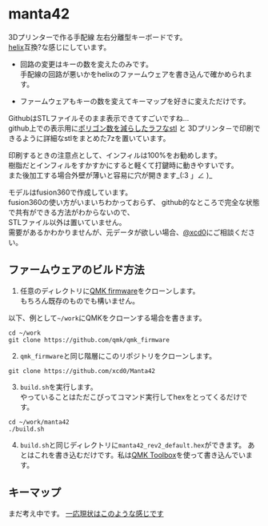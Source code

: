 # manta42

3Dプリンターで作る手配線 左右分離型キーボードです。  
[helix]( https://github.com/qmk/qmk_firmware/tree/master/keyboards/helix )互換?な感じにしています。

* 回路の変更はキーの数を変えたのみです。  
手配線の回路が悪いかをhelixのファームウェアを書き込んで確かめられます。

* ファームウェアもキーの数を変えてキーマップを好きに変えただけです。

GithubはSTLファイルそのまま表示できてすごいですね...  
github上での表示用に[ポリゴン数を減らしたラフなstl](https://github.com/xcd0/Manta42/blob/master/model/manta42n_v62_rough.stl) と
3Dプリンタ－で印刷できるように詳細なstlをまとめた7zを置いています。

印刷するときの注意点として、インフィルは100%をお勧めします。  
樹脂だとインフィルをすかすかにすると軽くて打鍵時に動きやすいです。  
また後加工する場合外壁が薄いと容易に穴が開きます\_(:3 」∠ )\_  

モデルはfusion360で作成しています。  
fusion360の使い方がいまいちわかっておらず、
github的なところで完全な状態で共有ができる方法がわからないので、  
STLファイル以外は置いていません。  
需要があるかわかりませんが、元データが欲しい場合、[@xcd0](https://twitter.com/xcd0)にご相談ください。  

## ファームウェアのビルド方法

1. 任意のディレクトリに[QMK firmware](https://github.com/qmk/qmk_firmware)をクローンします。  
もちろん既存のものでも構いません。  

以下、例として`~/work`にQMKをクローンする場合を書きます。
```
cd ~/work
git clone https://github.com/qmk/qmk_firmware
```

2. `qmk_firmware`と同じ階層にこのリポジトリをクローンします。

```
git clone https://github.com/xcd0/Manta42
```

3. `build.sh`を実行します。  
やっていることはただこぴってコマンド実行してhexをとってくるだけです。
```
cd ~/work/manta42
./build.sh
```

4. `build.sh`と同じディレクトリに`manta42_rev2_default.hex`ができます。
あとはこれを書き込むだけです。私は[QMK Toolbox](https://qmk.fm/toolbox/)を使って書き込んでいます。

## キーマップ
まだ考え中です。 [一応現状はこのような感じです](http://www.keyboard-layout-editor.com/##@_name=Manta42&author=xcd0&notes=Hand-wired%2042-key%20split%20keyboard%20made%20by%203D%20printing.%0AThis%20keyboard%20can%20be%20made%20into%20an%20integrated%20keyboard%20by%20placing%20it%20on%20a%20mounter%20that%20will%20be%20provided%20separately.%0Ahttps/:////github.com//xcd0//manta42%20%20%0AEverglide%20Dark%20Jade%2050g%0A%0A&switchMount=cherry;&@_f:5&fa@:2&:0&:0&:0&:0&:0&:0&:0&:0&:7;&w:1.25&h:1.25;&=F1%0A%0A%0A%0A%0A%0A%0A%0A%0AQ&_w:1.25&h:1.25;&=F2%0A%0A%0A%0A%0A%0A%0A%0A%0AW&_fa@:2&:0&:1&:0&:0&:0&:0&:0&:0&:7;&w:1.25&h:1.25;&=F3%0A%0APrSc%0A%0A%0A%0A%0A%0A%0AE&_w:1.25&h:1.25;&=F4%0A%0AScLc%0A%0A%0A%0A%0A%0A%0AR&_w:1.25&h:1.25;&=F5%0A%0APaBr%0A%0A%0A%0A%0A%0A%0AT&_x:5.25&fa@:3&:0&:3&:0&:0&:0&:0&:0&:0&:7;&w:1.25&h:1.25;&=1%0A%0A(%0A%0A%0A%0A%0A%0A%0AY&_w:1.25&h:1.25;&=2%0A%0A)%0A%0A%0A%0A%0A%0A%0AU&_w:1.25&h:1.25;&=3%0A%0A%7B%0A%0A%0A%0A%0A%0A%0AI&_w:1.25&h:1.25;&=4%0A%0A%7D%0A%0A%0A%0A%0A%0A%0AO&_w:1.25&h:1.25;&=5%0A%0A/@%0A%0A%0A%0A%0A%0A%0AP;&@_y:0.25&fa@:2&:0&:3&:0&:0&:0&:0&:0&:0&:7;&w:1.25&h:1.25;&=F6%0A%0A%0A%0A%0A%0A%0A%0A%0AA&_w:1.25&h:1.25;&=F7%0A%0A%0A%0A%0A%0A%0A%0A%0AS&_fa@:2&:0&:1&:0&:0&:0&:0&:0&:0&:7;&w:1.25&h:1.25;&=F8%0A%0AInsert%0A%0A%0A%0A%0A%0A%0AD&_w:1.25&h:1.25;&=F9%0A%0AHome%0A%0A%0A%0A%0A%0A%0AF&_w:1.25&h:1.25;&=F10%0A%0APgUp%0A%0A%0A%0A%0A%0A%0AG&_x:5.25&fa@:3&:0&:3&:0&:0&:0&:0&:0&:0&:7;&w:1.25&h:1.25;&=6%0A%0A%5B%0A%0A%0A%0A%0A%0A%0AH&_w:1.25&h:1.25;&=7%0A%0A%5D%0A%0A%0A%0A%0A%0A%0AJ&_w:1.25&h:1.25;&=8%0A%0A%3C%0A%0A%0A%0A%0A%0A%0AK&_w:1.25&h:1.25;&=9%0A%0A%3E%0A%0A%0A%0A%0A%0A%0AL&_fa@:3&:0&:0&:0&:0&:0&:0&:0&:0&:7;&w:1.25&h:1.25;&=0%0A/:%0A/:%0A%0A%0A%0A%0A%0A%0A/;;&@_y:0.25&fa@:2&:0&:0&:0&:0&:0&:0&:0&:0&:7;&w:1.25&h:1.25;&=F11%0A%0A%0A%0A%0A%0A%0A%0A%0AZ&_w:1.25&h:1.25;&=F12%0A%0A%0A%0A%0A%0A%0A%0A%0AX&_fa@:2&:0&:1&:0&:0&:0&:0&:0&:0&:7;&w:1.25&h:1.25;&=F13%0A%0ADel%0A%0A%0A%0A%0A%0A%0AC&_w:1.25&h:1.25;&=F14%0A%0AEnd%0A%0A%0A%0A%0A%0A%0AV&_w:1.25&h:1.25;&=F15%0A%0APgDn%0A%0A%0A%0A%0A%0A%0AB&_a:5&f:3&fa@:2&:0&:1&:0&:0&:0&:5;&w:1.25&h:1.25;&=%0ALayer1%0A%0A%0A%0A%0AEsc&_w:1.25&h:1.25;&=%0ALayer2%0A%0A%0A%0A%0ATab&_x:0.25&a:4&fa@:0&:0&:0&:0&:0&:0&:5&:0&:0&:5;&w:1.25&h:1.25;&=/&%0A%0A#%0A%0A%0A%0A%0A%0A%0AInsert%0AGUI&_w:1.25&h:1.25;&=%7C%0A%0A$%0A%0A%0A%0A%0A%0A%0AAlt&_f:5&fa@:3&:0&:8&:0&:0&:0&:0&:0&:0&:7;&w:1.25&h:1.25;&=/=%0A%0A%60%0A%0A%0A%0A%0A%0A%0AN&_fa@:3&:0&:6&:0&:0&:0&:0&:0&:0&:7;&w:1.25&h:1.25;&=+%0A%0A'%0A%0A%0A%0A%0A%0A%0AM&_fa@:6&:0&:6&:0&:0&:0&:0&:0&:0&:7;&w:1.25&h:1.25;&=-%0A%0A%22%0A%0A%0A%0A%0A%0A%0A,&_fa@:3&:0&:6&:0&:0&:0&:0&:0&:0&:7;&w:1.25&h:1.25;&=*%0A%0A/_%0A%0A%0A%0A%0A%0A%0A.&_fa@:0&:0&:0&:0&:0&:0&:0&:0&:0&:7;&w:1.25&h:1.25;&=//%0A%5C%0A%5C%0A%0A%0A%0A%0A%0A%0A//;&@_y:0.25&x:3.75&a:5&f:3&fa@:0&:0&:0&:0&:0&:0&:4;&w:1.25&h:1.25;&=%0AHome%0A%0A%0A%0A%0A%E8%8B%B1%E6%95%B0&_a:7&fa@:5;&w:1.25&h:1.25;&=Space&_w:1.25&h:1.25;&=Shift&_w:1.25&h:1.25;&=Ctrl&_x:0.25&a:4&fa@:0&:0&:0&:0&:0&:0&:0&:0&:0&:5;&w:1.25&h:1.25;&=!%0ADel%0A%0A%0A%0A%0A%0A%0A%0ABs&_w:1.25&h:1.25;&=?%0A%0A%0A%0A%0A%0A%0A%0A%0AEnter&_w:1.25&h:1.25;&=~%0A%0A%0A%0A%0A%0A%0A%0A%0ADel&_fa@:0&:0&:0&:0&:0&:0&:0&:0&:0&:4;&w:1.25&h:1.25;&=%25%0A%0A%0A%0A%0A%0A%0A%0A%0A%E3%81%8B%E3%81%AA%0AEnd)

